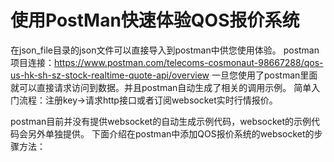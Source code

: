 # 使用PostMan快速体验QOS报价系统
在json_file目录的json文件可以直接导入到postman中供您使用体验。
postman项目连接：https://www.postman.com/telecoms-cosmonaut-98667288/qos-us-hk-sh-sz-stock-realtime-quote-api/overview
一旦您使用了postman里面就可以直接请求访问到数据。并且postman自动生成了相关的调用示例。
简单入门流程：注册key->请求http接口或者订阅websocket实时行情报价。

postman目前并没有提供websocket的自动生成示例代码，websocket的示例代码会另外单独提供。
下面介绍在postman中添加QOS报价系统的websocket的步骤方法：
